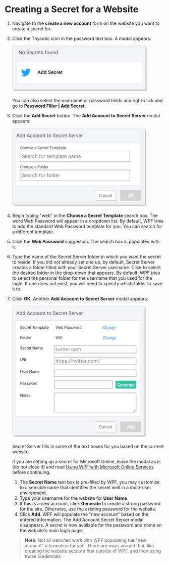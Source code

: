 [title]: # (Creating a Secret for a Website)
[tags]: # (WPF)
[priority]: # (4)
# Creating a Secret for a Website

1. Navigate to the __create a new account__ form on the website you want to create a secret for.
1. Click the Thycotic icon in the password text box. A modal appears:

   ![image-20191205162836870](images/image-20191205162836870.png "No Secrets found modal")

   You can also select the username or password fields and right-click and go to __Password Filler | Add Secret__.
1. Click the __Add Secret__ button. The __Add Account to Secret Server__ modal appears:

   ![image-20191205162946063](images/image-20191205162946063.png "Add Account to Secret Server")
1. Begin typing "web" in the __Choose a Secret Template__ search box. The word Web Password will appear in a dropdown list. By default, WPF tries to add the standard Web Password template for you. You can search for a different template.
1. Click the __Web Password__ suggestion. The search box is populated with it.
1. Type the name of the Secret Server folder in which you want the secret to reside. If you did not already set one up, by default, Secret Server creates a folder titled with your Secret Server username. Click to select the desired folder in the drop-down that appears. By default, WPF tries to select the personal folder for the username that you used for the login. If one does not exist, you will need to specify which folder to save it to.
1. Click __OK__. Another __Add Account to Secret Server__ modal appears:

   ![image-20191205163452160](images/image-20191205163452160.png "Second Add Account to Secret Server")

   Secret Server fills in some of the text boxes for you based on the current website.

   If you are setting up a secret for Microsoft Online, leave the modal as is (do not close it) and read [Using WPF with Microsoft Online Services](mos.md) before continuing.
   1. The __Secret Name__ text box is pre-filled by WPF, you may customize to a sensible name that identifies the secret well in a multi-user environment.
   1. Type your username for the website for __User Name__.
   1. If this is a new account, click __Generate__ to create a strong password for the site. Otherwise, use the existing password for the website.
   1. Click __Add__. WPF will populate the "new account" based on the entered information. The Add Account Secret Server modal disappears. A secret is now available for the password and name on the website's main login page.

   >**Note**: Not all websites work with WPF populating the "new account" information for you. There are ways around that, like creating the website account first outside of WPF, and then using those credentials.
